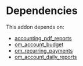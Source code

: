 # Dependencies

This addon depends on:

- [accounting_pdf_reports](https://github.com/bringout/odoomates/tree/f6e454411ebdf6f0d775784b01e1b880748e0012/odoo-bringout-odoomates-accounting_pdf_reports)
- [om_account_budget](https://github.com/bringout/odoomates/tree/f6e454411ebdf6f0d775784b01e1b880748e0012/odoo-bringout-odoomates-om_account_budget)
- [om_recurring_payments](https://github.com/bringout/odoomates/tree/f6e454411ebdf6f0d775784b01e1b880748e0012/odoo-bringout-odoomates-om_recurring_payments)
- [om_account_daily_reports](https://github.com/bringout/odoomates/tree/f6e454411ebdf6f0d775784b01e1b880748e0012/odoo-bringout-odoomates-om_account_daily_reports)

